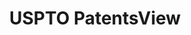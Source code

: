 ---
layout: default
bigquery: https://console.cloud.google.com/bigquery?p=patents-public-data&d=patentsview&page=dataset
citation: Attribution should be given to PatentsView for use, distribution, or derivative
  works.
code: https://github.com/CSSIP-AIR/PatentsView-Code-Snippets/
contributors: USPTO
cost: None
description: 'PatentsView includes US patent data including raw data (summaries, applications,
  pregrant applications), disambugations of inventors and assignees, and inventor
  gender estimates.  Also foreign priority data, # of figures and sheets, and government
  interest statements.'
documentation: https://patentsview.org/query/builder-faqs
last_edit: 04/09/2022, 10:59:46
location: https://patentsview.org/
maintained_by: USPTO
record_creation_timestamp: 12/2/2020 17:20:46
schema_fields:
- disamb_assignee_id_20181127
- lawyer_id
- disamb_inventor_id_20201229
- male
- level_one
- disamb_inventor_id_20200331
- name_first
- disamb_assignee_id_20200929
- number
- citation_id
- exemplary
- latitude
- fname
- main_group
- id
- disamb_assignee_id_20200331
- reldocno
- publication_number
- sequence
- length
- section_id
- county
- county_fips
- deceased
- subcategory_id
- title
- longitude
- num
- f102_date
- disamb_inventor_id_20191231
- term_extension
- subgroup
- doc_type
- applicant_type
- series_code
- num_figures
- subclass_id
- withdrawn
- type
- disamb_inventor_id_20171226
- rel_id
- uuid
- status
- kind
- disamb_assignee_id_20190312
- subsection_id
- disamb_inventor_id_20170307
- patent_id
- classification_data_source
- section
- city
- rawlocation_id
- disamb_inventor_id_20180528
- group
- state
- term_disclaimer
- application_id
- latlong
- subgroup_id
- filename
- country_transformed
- subclass
- disamb_inventor_id_20191008
- level_two
- _102_date
- doctype
- rule_47
- ipc_class
- disamb_assignee_id_20200630
- inventor_id
- disamb_assignee_id_20191008
- disamb_assignee_id_20191231
- disamb_inventor_id_20190312
- symbol_position
- role
- disamb_inventor_id_20190820
- disamb_assignee_id_20190820
- designation
- text
- group_id
- category_id
- lname
- contract_award_number
- assignee_id
- latin_name
- _371_date
- location_id
- rawassignee_id
- num_claims
- ipc_version_indicator
- rawinventor_id
- action_date
- state_fips
- category
- disamb_inventor_id_20200630
- field_id
- date
- sector_title
- abstract
- disamb_inventor_id_20200929
- dependent
- disamb_inventor_id_20170808
- name_last
- variety
- mainclass_id
- num_sheets
- level_three
- male_flag
- country
- organization
- relkind
- gi_statement
- classification_value
- disamb_inventor_id_20181127
- attribution_status
- disamb_inventor_id_20171003
- disclaimer_date
- name
- classification_status
- term_grant
- lapse_of_patent
- classification_level
- f371_date
- field_title
- organization_id
shortname: patentsview
tags:
- disambiguation
- United States
- gender
terms_of_use: Creative Commons Attribution 4.0 International License.
timeframe: 1963-1999
title: USPTO PatentsView
uuid: cf1780b1-e265-4e49-8d1d-83b9cfe0fd9a
---